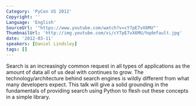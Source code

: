 ```yaml
---
Category: 'PyCon US 2012'
Copyright: ''
Language: 'English'
SourceUrl: '"https://www.youtube.com/watch?v=cY7pE7vX6MU"'
ThumbnailUrl: 'http://img.youtube.com/vi/cY7pE7vX6MU/hqdefault.jpg'
date: '2012-03-11'
speakers: [Daniel Lindsley]
tags: []
---
```

Search is an increasingly common request in all types of applications as the
amount of data all of us deal with continues to grow. The
technology/architecture behind search engines is wildly different from what
many developers expect. This talk will give a solid grounding in the
fundamentals of providing search using Python to flesh out these concepts in a
simple library.

